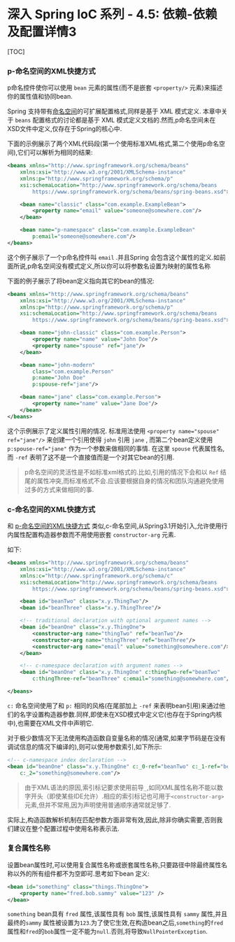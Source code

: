 

# 深入 Spring IoC 系列 - 4.5: 依赖-依赖及配置详情3



[TOC]



### p-命名空间的XML快捷方式

p命名控件使你可以使用 `bean` 元素的属性(而不是嵌套 `<property/>` 元素)来描述你的属性值和协同bean.

Spring 支持带有[命名空间](https://docs.spring.io/spring/docs/5.2.6.RELEASE/spring-framework-reference/core.html#xsd-schemas)的可扩展配置格式,同样是基于 XML 模式定义. 本章中关于 `beans` 配置格式的讨论都是基于 XML 模式定义文档的.然而,p命名空间未在XSD文件中定义,仅存在于Spring的核心中.

下面的示例展示了两个XML代码段(第一个使用标准XML格式,第二个使用p命名空间),它们可以解析为相同的结果:

```xml
<beans xmlns="http://www.springframework.org/schema/beans"
    xmlns:xsi="http://www.w3.org/2001/XMLSchema-instance"
    xmlns:p="http://www.springframework.org/schema/p"
    xsi:schemaLocation="http://www.springframework.org/schema/beans
        https://www.springframework.org/schema/beans/spring-beans.xsd">

    <bean name="classic" class="com.example.ExampleBean">
        <property name="email" value="someone@somewhere.com"/>
    </bean>

    <bean name="p-namespace" class="com.example.ExampleBean"
        p:email="someone@somewhere.com"/>
</beans>
```

这个例子展示了一个p命名控件叫 `email` .并且Spring 会包含这个属性的定义.如前面所说,p命名空间没有模式定义,所以你可以将参数名设置为映射的属性名称

下面的例子展示了将bean定义指向其它的bean的情况:

```xml
<beans xmlns="http://www.springframework.org/schema/beans"
    xmlns:xsi="http://www.w3.org/2001/XMLSchema-instance"
    xmlns:p="http://www.springframework.org/schema/p"
    xsi:schemaLocation="http://www.springframework.org/schema/beans
        https://www.springframework.org/schema/beans/spring-beans.xsd">

    <bean name="john-classic" class="com.example.Person">
        <property name="name" value="John Doe"/>
        <property name="spouse" ref="jane"/>
    </bean>

    <bean name="john-modern"
        class="com.example.Person"
        p:name="John Doe"
        p:spouse-ref="jane"/>

    <bean name="jane" class="com.example.Person">
        <property name="name" value="Jane Doe"/>
    </bean>
</beans>
```

这个示例展示了定义属性引用的情况. 标准用法使用  `<property name="spouse" ref="jane"/>`  来创建一个引用使得 `john` 引用 `jane` , 而第二个bean定义使用  `p:spouse-ref="jane"`  作为一个参数来做相同的事情. 在这里 `spouse` 代表属性名,而 `-ref` 表明了这不是一个直接值而是一个对其它bean的引用.

> p命名空间的灵活性是不如标准xml格式的.比如,引用的情况下会和以 `Ref` 结尾的属性冲突,而标准格式不会.应该要根据自身的情况和团队沟通避免使用过多的方式来做相同的事.



### c-命名空间的XML快捷方式

和 [p-命名空间的XML快捷方式](#p-命名空间的XML快捷方式) 类似,c-命名空间,从Spring3.1开始引入,允许使用行内属性配置构造器参数而不用使用嵌套 `constructor-arg` 元素.

如下:

```xml
<beans xmlns="http://www.springframework.org/schema/beans"
    xmlns:xsi="http://www.w3.org/2001/XMLSchema-instance"
    xmlns:c="http://www.springframework.org/schema/c"
    xsi:schemaLocation="http://www.springframework.org/schema/beans
        https://www.springframework.org/schema/beans/spring-beans.xsd">

    <bean id="beanTwo" class="x.y.ThingTwo"/>
    <bean id="beanThree" class="x.y.ThingThree"/>

    <!-- traditional declaration with optional argument names -->
    <bean id="beanOne" class="x.y.ThingOne">
        <constructor-arg name="thingTwo" ref="beanTwo"/>
        <constructor-arg name="thingThree" ref="beanThree"/>
        <constructor-arg name="email" value="something@somewhere.com"/>
    </bean>

    <!-- c-namespace declaration with argument names -->
    <bean id="beanOne" class="x.y.ThingOne" c:thingTwo-ref="beanTwo"
        c:thingThree-ref="beanThree" c:email="something@somewhere.com"/>

</beans>
```

`c:` 命名空间使用了和 `p:` 相同的风格(在尾部加上 `-ref` 来表明bean引用)来通过他们的名字设置构造器参数.同样,即使未在XSD模式中定义它(也存在于Spring内核中),也需要在XML文件中声明它.

对于极少数情况下无法使用构造函数自变量名称的情况(通常,如果字节码是在没有调试信息的情况下编译的),则可以使用参数索引,如下所示:

```xml
<!-- c-namespace index declaration -->
<bean id="beanOne" class="x.y.ThingOne" c:_0-ref="beanTwo" c:_1-ref="beanThree"
    c:_2="something@somewhere.com"/>
```

> 由于XML语法的原因,索引标记要求使用前导`_`,如同XML属性名称不能以数字开头（即使某些IDE允许）.相应的索引标记也可用于`<constructor-arg>`元素,但并不常用,因为声明使用普通顺序通常就足够了.

实际上,构造函数解析机制在匹配参数方面非常有效,因此,除非你确实需要,否则我们建议在整个配置过程中使用名称表示法.

### 复合属性名称

设置bean属性时,可以使用复合属性名称或嵌套属性名称,只要路径中除最终属性名称以外的所有组件都不为空即可.思考如下bean 定义:

```xml
<bean id="something" class="things.ThingOne">
    <property name="fred.bob.sammy" value="123" />
</bean>
```

`something` bean具有 `fred` 属性,该属性具有 `bob` 属性,该属性具有 `sammy` 属性,并且最终的`sammy` 属性被设置为`123`.为了使它生效,在构造bean之后,`something`的`fred`属性和`fred`的`bob`属性一定不能为`null`.否则,将导致`NullPointerException`.



